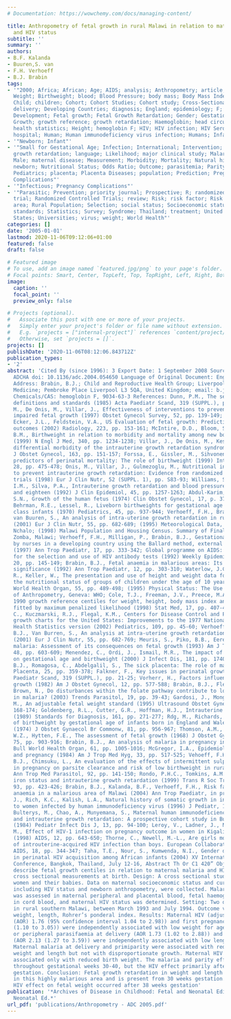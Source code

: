 ```yaml
---
# Documentation: https://wowchemy.com/docs/managing-content/

title: Anthropometry of fetal growth in rural Malawi in relation to maternal malaria
  and HIV status
subtitle: ''
summary: ''
authors:
- B.F. Kalanda
- Buuren,S. van
- F.H. Verhoeff
- B.J. Brabin
tags:
- '"2000; Africa; African; Age; AIDS; analysis; Anthropometry; article; birth; Birth
  Weight; Birthweight; blood; Blood Pressure; body mass; Body Mass Index; Centiles;
  Child; children; Cohort; Cohort Studies; Cohort study; Cross-Sectional Studies;
  delivery; Developing Countries; diagnosis; England; epidemiology; F; Female; Fetal
  Development; Fetal growth; Fetal Growth Retardation; Gender; Gestational Age; Gravidity;
  Growth; growth reference; growth retardation; Haemoglobin; head circumference; Health;
  health statistics; Height; hemoglobin F; HIV; HIV infection; HIV Seropositivity;
  hospital; Human; Human immunodeficiency virus infection; Humans; Infant; Infant"'
- '"Newborn; Infant"'
- '"Small for Gestational Age; Infection; International; Intervention; intrauterine
  growth retardation; language; Likelihood; major clinical study; Malaria; Malawi;
  Male; maternal disease; Measurement; Morbidity; Mortality; Natural history; Netherlands;
  newborn; Nutritional Status; Odds Ratio; Outcome; parasitemia; Parity; Pediatric;
  Pediatrics; placenta; Placenta Diseases; population; Prediction; Pregnancy; Pregnancy
  Complications"'
- '"Infectious; Pregnancy Complications"'
- '"Parasitic; Prevention; priority journal; Prospective; R; randomized controlled
  trial; Randomized Controlled Trials; review; Risk; risk factor; Risk Factors; rural
  area; Rural Population; Selection; social status; Socioeconomic status; standard;
  standards; Statistics; Survey; Syndrome; Thailand; treatment; United Kingdom; United
  States; Universities; virus; weight; World Health"'
categories: []
date: '2005-01-01'
lastmod: 2020-11-06T09:12:06+01:00
featured: false
draft: false

# Featured image
# To use, add an image named `featured.jpg/png` to your page's folder.
# Focal points: Smart, Center, TopLeft, Top, TopRight, Left, Right, BottomLeft, Bottom, BottomRight.
image:
  caption: ''
  focal_point: ''
  preview_only: false

# Projects (optional).
#   Associate this post with one or more of your projects.
#   Simply enter your project's folder or file name without extension.
#   E.g. `projects = ["internal-project"]` references `content/project/deep-learning/index.md`.
#   Otherwise, set `projects = []`.
projects: []
publishDate: '2020-11-06T08:12:06.843712Z'
publication_types:
- '2'
abstract: 'Cited By (since 1996): 3 Export Date: 1 September 2008 Source: Scopus CODEN:
  ADCHA doi: 10.1136/adc.2004.054650 Language of Original Document: English Correspondence
  Address: Brabin, B.J.; Child and Reproductive Health Group; Liverpool Sch. of Tropical
  Medicine; Pembroke Place Liverpool L3 5QA, United Kingdom; email: b.j.brabin@liv.ac.uk
  Chemicals/CAS: hemoglobin F, 9034-63-3 References: Dunn, P.M., The search for perinatal
  definitions and standards (1985) Acta Paediatr Scand, 319 (SUPPL.), pp. 7-16; Guemezoglu,
  M., De Onis, M., Villar, J., Effectiveness of interventions to prevent or treat
  impaired fetal growth (1997) Obstet Gynecol Survey, 52, pp. 139-149; Chu, P.W.,
  Ecker, J.L., Feldstein, V.A., US Evaluation of fetal growth: Prediction of neonatal
  outcomes (2002) Radiology, 223, pp. 153-161; McIntire, D.D., Bloom, S.L., Casey,
  B.M., Birthweight in relation to morbidity and mortality among new born infants
  (1999) N Engl J Med, 340, pp. 1234-1238; Villar, J., De Onis, M., Kestler, E., The
  differential morbidity of the intrauterine growth retardation syndrome (1990) Am
  J Obstet Gynecol, 163, pp. 151-157; Forssa, E., Gissler, M., Sihvonen, M., Maternal
  predictors of perinatal mortality: The role of birthweight (1999) Int J Epidemiol,
  28, pp. 475-478; Onis, M., Villar, J., Gulmezoglu, M., Nutritional interventions
  to prevent intrauterine growth retardation: Evidence from randomized controlled
  trials (1998) Eur J Clin Nutr, 52 (SUPPL. 1), pp. S83-93; Williams, S., St. George,
  I.M., Silva, P.A., Intrauterine growth retardation and blood pressure at age seven
  and eighteen (1992) J Clin Epidemiol, 45, pp. 1257-1263; Abdul-Karim, R.W., Beydoun,
  S.N., Growth of the human fetus (1974) Clin Obstet Gynecol, 17, p. 37; Babson, G.S.,
  Behrman, R.E., Lessel, R., Liveborn birthweights for gestational age of white middle
  class infants (1970) Pediatrics, 45, pp. 937-944; Verhoeff, F.H., Brabin, B.J.,
  van Buuren, S., An analysis of intra-uterine growth retardation in rural Malawi
  (2001) Eur J Clin Nutr, 55, pp. 682-689; (1995) Meteorological Data, 1993-1994.,
  Nchalo; (1998) Malawi Population and Housing Census. Summary of Final Results, 1.,
  Zomba, Malawi; Verhoeff, F.H., Milligan, P., Brabin, B.J., Gestational age assessment
  by nurses in a developing country using the Ballard method, external criteria only
  (1997) Ann Trop Paediatr, 17, pp. 333-342; Global programme on AIDS: Recommendations
  for the selection and use of HIV antibody tests (1992) Weekly Epidemiology Review,
  20, pp. 145-149; Brabin, B.J., Fetal anaemia in malarious areas: Its causes and
  significance (1992) Ann Trop Paediatr, 12, pp. 303-310; Waterlow, J.C., Buzina,
  R., Keller, W., The presentation and use of height and weight data for comparing
  the nutritional status of groups of children under the age of 10 year (1977) Bull
  World Health Organ, 55, pp. 489-498; (1995) Physical Status: The Use and Interpretation
  of Anthropometry, Geneva: WHO; Cole, T.J., Freeman, J.V., Preece, M.A., British
  1990 growth reference centiles for weight, height, body mass index and head circumference
  fitted by maximum penalized likelihood (1998) Stat Med, 17, pp. 407-429; Ogden,
  C., Kuczmarski, R.J., Flegal, K.M., Centers for Disease Control and Prevention 2000
  growth charts for the United States: Improvements to the 1977 National Center for
  Health Statistics version (2002) Pediatrics, 109, pp. 45-60; Verhoeff, F.H., Brabin,
  B.J., Van Burren, S., An analysis at intra-uterine growth retardation in rural Malawi
  (2001) Eur J Clin Nutr, 55, pp. 682-769; Meuris, S., Piko, B.B., Eerens, P., Gestational
  malaria: Assessment of its consequences on fetal growth (1993) Am J Trop Med Hyg,
  48, pp. 603-609; Menendez, C., Ordi, J., Ismail, M.R., The impact of placental malaria
  on gestational age and birthweight (2000) J Infect Dis, 181, pp. 1740-1745; Brabin,
  B.J., Romagosa, C., Abdelgalil, S., The sick placenta: The role of malaria (2004)
  Placenta, 25, pp. 359-378; Falkner, F., Key issues in perinatal growth (1985) Acta
  Paediatr Scand, 319 (SUPPL.), pp. 21-25; Vorherr, H., Factors influencing fetal
  growth (1982) Am J Obstet Gynecol, 12, pp. 577-588; Brabin, B.J., Fletcher, K.A.,
  Brown, N., Do disturbances within the folate pathway contribute to low birthweight
  in malaria? (2003) Trends Parasitol, 19, pp. 39-43; Gardosi, J., Mongelli, M., Wilcox,
  M., An adjustable fetal weight standard (1995) Ultrasound Obstet Gynecol, 6, pp.
  168-174; Goldenberg, R.L., Cutter, G.R., Hoffman, H.J., Intrauterine growth retardation
  (1989) Standards for Diagnosis, 161, pp. 271-277; Rdg, M., Richards, B., An analysis
  of birthweight by gestational age of infants born in England and Wales, 1967-1971
  (1974) J Obstet Gynaecol Br Commonw, 81, pp. 956-967; Thomson, A.M., Billewicz,
  W.Z., Hytten, F.E., The assessment of fetal growth (1968) J Obstet Gynaecol Br Commonw,
  75, pp. 903-916; Brabin, B.J., An analysis of malaria in pregnancy in Africa (1983)
  Bull World Health Organ, 61, pp. 1005-1016; McGregor, I.A., Epidemiology, malaria
  and pregnancy (1984) Am J Trop Med Hyg, 33, pp. 517-525; Vehoeff, F.H., Brabin,
  B.J., Chimsuku, L., An evaluation of the effects of intermittent sulphadoxine treatment
  in pregnancy on parsite clearance and risk of low birthweight in rural Malawi (1998)
  Ann Trop Med Parasitol, 92, pp. 141-150; Rondo, P.H.C., Tomkins, A.M., Maternal
  iron status and intrauterine growth retardation (1999) Trans R Soc Trop Med Hyg,
  93, pp. 423-426; Brabin, B.J., Kalanda, B.F., Verhoeff, F.H., Risk factors for fetal
  anaemia in a malarious area of Malawi (2004) Ann Trop Paediatr, in press; Moye,
  J., Rich, K.C., Kalish, L.A., Natural history of somatic growth in infants born
  to women infected by human immunodeficiency virus (1996) J Pediatr, 128, pp. 58-69;
  Bulterys, M., Chao, A., Munyemana, S., Maternal human immunodeficiency virus 1 infection
  and intrauterine growth retardation: A prospective cohort study in Butare, Rwanda
  (1984) Pediatr Infect Dis J, 13, pp. 94-100; Leroy, V., Ladner, J., Nyiraziraje,
  M., Effect of HIV-1 infection on pregnancy outcome in women in Kigali, Rwanda, 1992-1994
  (1998) AIDS, 12, pp. 643-650; Thorne, C., Newell, M.-L., Are girls more at risk
  of introuterine-acquired HIV infection than boys. European Collaborative Study (2004)
  AIDS, 18, pp. 344-347; Taha, T.E., Nour, S., Kumwenda, N.I., Gender differences
  in perinatal HIV acquisition among African infants (2004) XV International AIDS
  Conference, Bangkok, Thailand, July 12-16, Abstract Th Or C1 420” Objective: To
  describe fetal growth centiles in relation to maternal malaria and HIV status, using
  cross sectional measurements at birth. Design: A cross sectional study of pregnant
  women and their babies. Data on maternal socioeconomic status and current pregnancy,
  including HIV status and newborn anthropometry, were collected. Malaria parasitaemia
  was assessed in maternal peripheral and placental blood, fetal haemoglobin was measured
  in cord blood, and maternal HIV status was determined. Setting: Two district hospitals
  in rural southern Malawi, between March 1993 and July 1994. Outcome variables: Newborn
  weight, length, Rohrer’s ponderal index. Results: Maternal HIV (adjusted odds ratio
  (AOR) 1.76 (95% confidence interval 1.04 to 2.98)) and first pregnancy (AOR 1.83
  (1.10 to 3.05)) were independently associated with low weight for age. Placental
  or peripheral parasifaemia at delivery (AOR 1.73 (1.02 to 2.88)) and primigravidae
  (AOR 2.13 (1.27 to 3.59)) were independently associated with low length for age.
  Maternal malaria at delivery and primiparity were associated with reduced newborn
  weight and length but not with disproportionate growth. Maternal HIV infection was
  associated only with reduced birth weight. The malaria and parity effect occurred
  throughout gestational weeks 30-40, but the HIV effect primarily after 38 weeks
  gestation. Conclusion: Fetal growth retardation in weight and length commonly occurs
  in this highly malarious area and is present from 30 weeks gestation. A maternal
  HIV effect on fetal weight occurred after 38 weeks gestation'
publication: '*Archives of Disease in Childhood: Fetal and Neonatal Edition Arch.Dis.Child.Fetal
  Neonatal Ed.*'
url_pdf: 'publications/Anthropometry - ADC 2005.pdf'
---
```

